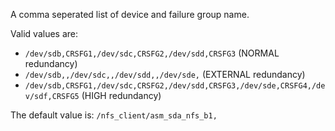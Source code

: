 A comma seperated list of device and failure group name.

Valid values are:

- `/dev/sdb,CRSFG1,/dev/sdc,CRSFG2,/dev/sdd,CRSFG3`                                 (NORMAL redundancy)
- `/dev/sdb,,/dev/sdc,,/dev/sdd,,/dev/sde,`                                         (EXTERNAL redundancy)
- `/dev/sdb,CRSFG1,/dev/sdc,CRSFG2,/dev/sdd,CRSFG3,/dev/sde,CRSFG4,/dev/sdf,CRSFG5` (HIGH redundancy)

The default value is: `/nfs_client/asm_sda_nfs_b1,`
